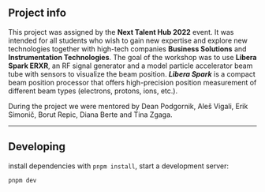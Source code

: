 ## Project info

This project was assigned by the **Next Talent Hub 2022** event.
It was intended for all students who wish to gain new expertise and explore new technologies together with high-tech companies **Business Solutions** and **Instrumentation Technologies**.
The goal of the workshop was to use **Libera Spark ERXR**, an RF signal generator and a model particle accelerator beam tube with sensors to visualize the beam position.
***Libera Spark*** is a compact beam position processor that offers high-precision position measurement of different beam types (electrons, protons, ions, etc.).

During the project we were mentored by Dean Podgornik, Aleš Vigali, Erik Simonič, Borut Repic, Diana Berte and Tina Zgaga.

---

## Developing

install dependencies with `pnpm install`, start a development server:

```bash
pnpm dev
```
